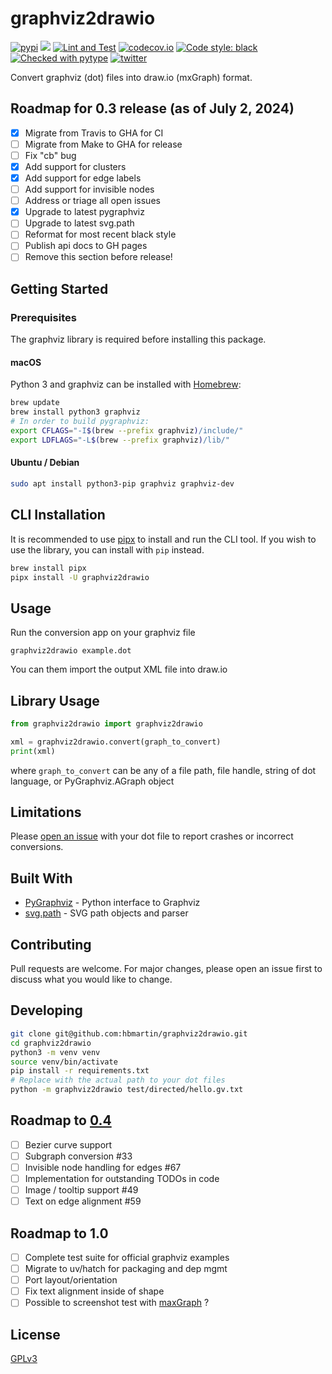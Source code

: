 # graphviz2drawio

<a href="https://pypi.org/project/graphviz2drawio/"><img src="https://img.shields.io/pypi/v/graphviz2drawio.svg" alt="pypi"></a>
<a href="https://pypi.python.org/pypi/graphviz2drawio/"><img src="https://img.shields.io/pypi/pyversions/graphviz2drawio.svg" /></a>
[![Lint and Test](https://github.com/hbmartin/graphviz2drawio/actions/workflows/lint.yml/badge.svg)](https://github.com/hbmartin/graphviz2drawio/actions/workflows/lint.yml)
[![codecov.io](https://codecov.io/github/hbmartin/graphviz2drawio/coverage.svg?branch=master)](https://codecov.io/github/hbmartin/graphviz2drawio?branch=master)
[![Code style: black](https://img.shields.io/badge/🐧️-black-000000.svg)](https://github.com/psf/black)
[![Checked with pytype](https://img.shields.io/badge/🦆-pytype-437f30.svg)](https://google.github.io/pytype/)
[![twitter](https://img.shields.io/badge/@hmartin-00aced.svg?logo=twitter&logoColor=black)](https://twitter.com/hmartin)


Convert graphviz (dot) files into draw.io (mxGraph) format.

## Roadmap for 0.3 release (as of July 2, 2024)

- [x] Migrate from Travis to GHA for CI
- [ ] Migrate from Make to GHA for release
- [ ] Fix "cb" bug
- [x] Add support for clusters
- [x] Add support for edge labels
- [ ] Add support for invisible nodes
- [ ] Address or triage all open issues
- [x] Upgrade to latest pygraphviz
- [ ] Upgrade to latest svg.path
- [ ] Reformat for most recent black style
- [ ] Publish api docs to GH pages
- [ ] Remove this section before release!

## Getting Started

### Prerequisites

The graphviz library is required before installing this package.

#### macOS
Python 3 and graphviz can be installed with [Homebrew](https://brew.sh/):

```bash
brew update
brew install python3 graphviz
# In order to build pygraphviz:
export CFLAGS="-I$(brew --prefix graphviz)/include/"                                                   
export LDFLAGS="-L$(brew --prefix graphviz)/lib/"
```

#### Ubuntu / Debian

```bash
sudo apt install python3-pip graphviz graphviz-dev
```

## CLI Installation

It is recommended to use [pipx](https://pipx.pypa.io/stable/) to install and run the CLI tool. If you wish to use the library, you can install with `pip` instead.

```bash
brew install pipx
pipx install -U graphviz2drawio
```

## Usage
Run the conversion app on your graphviz file

```
graphviz2drawio example.dot
```
You can them import the output XML file into draw.io

## Library Usage
```python
from graphviz2drawio import graphviz2drawio

xml = graphviz2drawio.convert(graph_to_convert)
print(xml)
```
where `graph_to_convert` can be any of a file path, file handle, string of dot language, or PyGraphviz.AGraph object

## Limitations
Please [open an issue](https://github.com/hbmartin/graphviz2drawio/issues) with your dot file to report crashes or incorrect conversions.

## Built With

* [PyGraphviz](http://pygraphviz.github.io/documentation/pygraphviz-1.4rc1/reference/index.html) - Python interface to Graphviz
* [svg.path](https://github.com/regebro/svg.path) - SVG path objects and parser


## Contributing

Pull requests are welcome. For major changes, please open an issue first to discuss what you would like to change.

## Developing

```bash
git clone git@github.com:hbmartin/graphviz2drawio.git
cd graphviz2drawio
python3 -m venv venv
source venv/bin/activate
pip install -r requirements.txt
# Replace with the actual path to your dot files
python -m graphviz2drawio test/directed/hello.gv.txt
```

## Roadmap to [0.4](https://github.com/hbmartin/graphviz2drawio/milestone/2)
- [ ] Bezier curve support
- [ ] Subgraph conversion #33
- [ ] Invisible node handling for edges #67
- [ ] Implementation for outstanding TODOs in code
- [ ] Image / tooltip support #49
- [ ] Text on edge alignment #59 

## Roadmap to 1.0
- [ ] Complete test suite for official graphviz examples
- [ ] Migrate to uv/hatch for packaging and dep mgmt
- [ ] Port layout/orientation
- [ ] Fix text alignment inside of shape
- [ ] Possible to screenshot test with [maxGraph](https://github.com/maxGraph/maxGraph?tab=readme-ov-file) ?

## License

[GPLv3](LICENSE.md)

